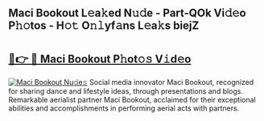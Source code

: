 ## Maci Bookout L𝚎a𝚔ed N𝚞𝚍e - Part-QOk Vi𝚍𝚎o P𝚑𝚘tos - H𝚘𝚝 O𝚗𝚕yf𝚊ns L𝚎a𝚔s biejZ

# <h2><a href="http://kfboaqe.oniu.top/?m=Maci+Bookout">🔗👉 🔴 Maci Bookout P𝚑ot𝚘𝚜 V𝚒d𝚎o</a></h2>

[![Maci Bookout Nu𝚍e𝚜](https://i.imgur.com/0qMVB7G.gif)](http://kfboaqe.oniu.top/?m=Maci+Bookout)
Social media innovator Maci Bookout, recognized for sharing dance and lifestyle ideas, through presentations and blogs. Remarkable aerialist partner Maci Bookout, acclaimed for their exceptional abilities and accomplishments in performing aerial acts with partners.  

